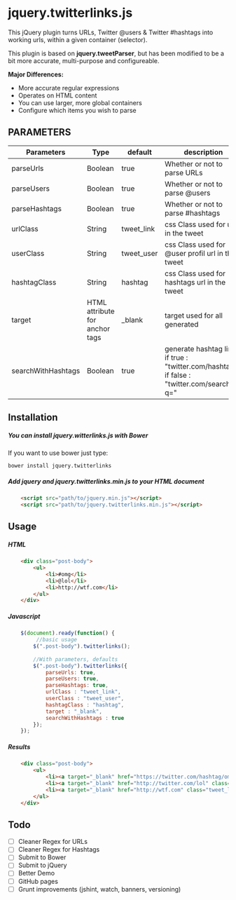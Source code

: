 jquery.twitterlinks.js
==================

This jQuery plugin turns URLs, Twitter @users &amp; Twitter #hashtags into working urls, within a given container (selector).

This plugin is based on **jquery.tweetParser**, but has been modified to be a bit more accurate, multi-purpose and configureable.

**Major Differences:**

- More accurate regular expressions
- Operates on HTML content
- You can use larger, more global containers
- Configure which items you wish to parse

## PARAMETERS

| Parameters | Type | default | description |
| ------------- | ----------- | ----------- | ----------- |
| parseUrls  | Boolean | true | Whether or not to parse URLs |
| parseUsers  | Boolean | true | Whether or not to parse @users |
| parseHashtags  | Boolean | true | Whether or not to parse #hashtags |
| urlClass  | String | tweet_link | css Class used for url in the tweet |
| userClass | String | tweet_user | css Class used for @user profil url in the tweet |
| hashtagClass | String | hashtag | css Class used for hashtags url in the tweet |
| target | HTML attribute for anchor tags | _blank | target used for all <a> generated |
| searchWithHashtags | Boolean | true | generate hashtag link, if true : "twitter.com/hashtag/", if false : "twitter.com/search?q=" |

## Installation

##### You can install jquery.witterlinks.js with Bower

If you want to use bower just type:

```
bower install jquery.twitterlinks
```

##### Add jquery and jquery.twitterlinks.min.js to your HTML document

```html
    <script src="path/to/jquery.min.js"></script>
    <script src="path/to/jquery.twitterlinks.min.js"></script>
```

## Usage

##### HTML

```html
    <div class="post-body">
        <ul>
            <li>#omg</li>
            <li>@lol</li>
            <li>http://wtf.com</li>
        </ul>
    </div>
 ```
 
 
##### Javascript

```javascript 
    $(document).ready(function() {
         //basic usage
        $(".post-body").twitterlinks();
        
        //With parameters, defaults
        $(".post-body").twitterlinks({
            parseUrls: true,
            parseUsers: true,
            parseHashtags: true,
            urlClass : "tweet_link",
            userClass : "tweet_user",
            hashtagClass : "hashtag",
            target : "_blank",
            searchWithHashtags : true
        });
    });
```

##### Results

```html
    <div class="post-body">
        <ul>
            <li><a target="_blank" href="https://twitter.com/hashtag/omg" class="hashtag">#omg</a></li>
            <li><a target="_blank" href="http://twitter.com/lol" class="tweet_user">@lol</a></li>
            <li><a target="_blank" href="http://wtf.com" class="tweet_link">http://wtf.com</a></li>
        </ul>
    </div>
 ```

 ## Todo

 - [ ] Cleaner Regex for URLs
 - [ ] Cleaner Regex for Hashtags
 - [ ] Submit to Bower
 - [ ] Submit to jQuery
 - [ ] Better Demo
 - [ ] GitHub pages
 - [ ] Grunt improvements (jshint, watch, banners, versioning)
